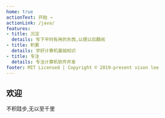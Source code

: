 ```yaml
---
home: true
actionText: 开始 →
actionLink: /java/
features:
- title: 沉淀
  details: 写下平时有用的东西,以便以后翻阅
- title: 积累
  details: 学好计算机基础知识
- title: 专注
  details: 专注计算机软件开发
footer: MIT Licensed | Copyright © 2019-present vison lee
---
```


## 欢迎

不积跬步,无以至千里
